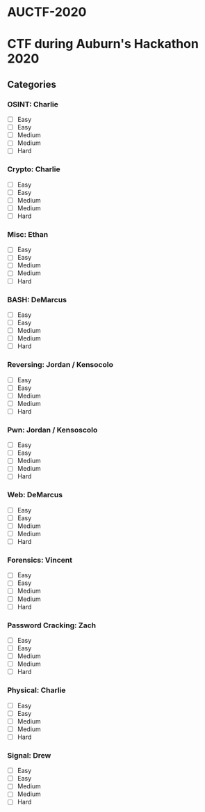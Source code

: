 # AUCTF-2020

# CTF during Auburn's Hackathon 2020

## Categories

### OSINT: Charlie

* [ ]  Easy
* [ ]  Easy
* [ ]  Medium
* [ ]  Medium
* [ ]  Hard

### Crypto: Charlie

* [ ]  Easy
* [ ]  Easy
* [ ]  Medium
* [ ]  Medium
* [ ]  Hard

### Misc: Ethan

* [ ]  Easy
* [ ]  Easy
* [ ]  Medium
* [ ]  Medium
* [ ]  Hard

### BASH: DeMarcus

* [ ]  Easy
* [ ]  Easy
* [ ]  Medium
* [ ]  Medium
* [ ]  Hard

### Reversing: Jordan / Kensocolo 

* [ ]  Easy
* [ ]  Easy
* [ ]  Medium
* [ ]  Medium
* [ ]  Hard

### Pwn: Jordan / Kensoscolo

* [ ]  Easy
* [ ]  Easy
* [ ]  Medium
* [ ]  Medium
* [ ]  Hard

### Web: DeMarcus

* [ ]  Easy
* [ ]  Easy
* [ ]  Medium
* [ ]  Medium
* [ ]  Hard

### Forensics: Vincent

* [ ]  Easy
* [ ]  Easy
* [ ]  Medium
* [ ]  Medium
* [ ]  Hard

### Password Cracking: Zach

* [ ]  Easy
* [ ]  Easy
* [ ]  Medium
* [ ]  Medium
* [ ]  Hard

### Physical: Charlie

* [ ]  Easy
* [ ]  Easy
* [ ]  Medium
* [ ]  Medium
* [ ]  Hard

### Signal: Drew

* [ ]  Easy
* [ ]  Easy
* [ ]  Medium
* [ ]  Medium
* [ ]  Hard

